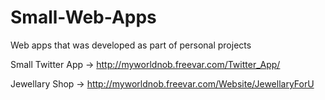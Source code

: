 # Small-Web-Apps
Web apps that was developed as part of personal projects




Small Twitter App -> http://myworldnob.freevar.com/Twitter_App/




Jewellary Shop ->   http://myworldnob.freevar.com/Website/JewellaryForU
